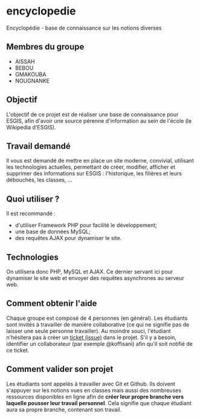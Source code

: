 # encyclopedie
Encyclopédie - base de connaissance sur les notions diverses

## Membres du groupe
- AISSAH
- BEBOU
- GMAKOUBA
- NOUGNANKE

## Objectif
L'objectif de ce projet est  de réaliser une base de connaissance pour ESGIS, afin d'avoir une source pérenne d'information au sein de l'école (le Wikipedia d'ESGIS).

## Travail demandé
Il vous est demandé de mettre en place un site moderne, convivial, utilisant les technologies actuelles, permettant de créer, modifier, afficher et supprimer des informations sur ESGIS : l'historique, les filières et leurs débouchés, les classes, ... 

## Quoi utiliser ?
Il est recommandé :
- d'utiliser Framework PHP pour facilité le développement;
- une base de données MySQL;
- des requêtes AJAX pour dynamiser le site.

## Technologies
On utilisera donc PHP, MySQL et AJAX. Ce dernier servant ici pour dynamiser le site web et envoyer des requêtes asynchrones au serveur web.

## Comment obtenir l'aide
Chaque groupe est composé de 4 personnes (en général). Les étudiants sont invités à travailler de manière collaborative (ce qui ne signifie pas de laisser une seule personne travailler). Au moindre souci, l'étudiant n'hésitera pas à créer un [ticket (issue)](https://github.com/Classroom-Koffi-Sani/encyclopedie/issues) dans le projet. S'il y  a besoin, identifier un collaborateur (par exemple @koffisani) afin qu'il soit notifié de ce ticket.

## Comment valider son projet
Les étudiants sont appelés à travailler avec Git et Github. Ils doivent s'appuyer sur les notions vues en classes mais aussi des nombreuses ressources disponibles en ligne afin de **créer leur propre branche vers laquelle pousser leur travail personnel**. Cela signifie que chaque étudiant aura sa propre branche, contenant son travail.
